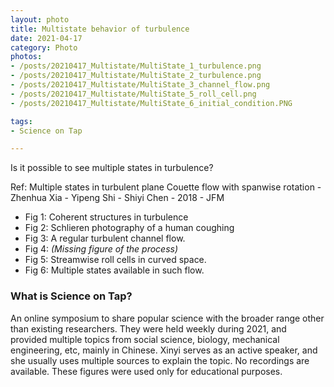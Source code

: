```yaml
---
layout: photo
title: Multistate behavior of turbulence
date: 2021-04-17
category: Photo
photos:
- /posts/20210417_Multistate/MultiState_1_turbulence.png
- /posts/20210417_Multistate/MultiState_2_turbulence.png
- /posts/20210417_Multistate/MultiState_3_channel_flow.png
- /posts/20210417_Multistate/MultiState_5_roll_cell.png
- /posts/20210417_Multistate/MultiState_6_initial_condition.PNG

tags:
- Science on Tap

---
```


Is it possible to see multiple states in turbulence? 

Ref: Multiple states in turbulent plane Couette flow with spanwise rotation - Zhenhua Xia - Yipeng Shi - Shiyi Chen - 2018 - JFM

- Fig 1: Coherent structures in turbulence
- Fig 2: Schlieren photography of a human coughing 
- Fig 3: A regular turbulent channel flow. 
- Fig 4: *(Missing figure of the process)* 
- Fig 5: Streamwise roll cells in curved space. 
- Fig 6: Multiple states available in such flow. 

### What is Science on Tap? 

An online symposium to share popular science with the broader range other than existing researchers. 
They were held weekly during 2021, and provided multiple topics from social science, biology, mechanical engineering, etc, mainly in Chinese. 
Xinyi serves as an active speaker, and she usually uses multiple sources to explain the topic. 
No recordings are available. 
These figures were used only for educational purposes. 